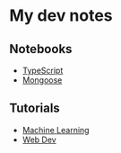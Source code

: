 # My dev notes

## Notebooks

* [TypeScript](https://github.com/mkubdev/my-dev-note/blob/main/notebooks/typescript.md)
* [Mongoose](https://github.com/mkubdev/my-dev-note/blob/main/notebooks/mongoose.md)

## Tutorials

* [Machine Learning](https://github.com/mkubdev/my-dev-note/blob/main/notebooks/tutorials/machine-learning.md)
* [Web Dev](https://github.com/mkubdev/my-dev-note/blob/main/notebooks/tutorials/webdev.md)
